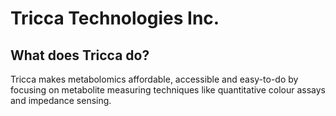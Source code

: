 # Tricca Technologies Inc.
## What does Tricca do?
Tricca makes metabolomics affordable, accessible and easy-to-do by focusing on metabolite measuring techniques like quantitative colour assays and impedance sensing.
